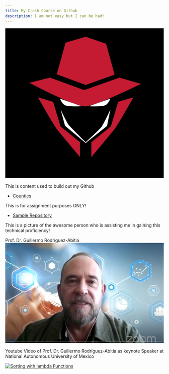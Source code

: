 ```yaml
---
title: My Crash Course on Github
description: I am not easy but I can be had!
---
```


![My Picture](/pics/PBlogo.jpg)

This is content used to build out my Github

- [Counties](/counties/index.md)

This is for assignment purposes ONLY!

- [Sample Repository](https://github.com/WorstCase26/BUAD-Launch)

This is a picture of the awesome person who is assisting me in gaining this technical proficiency!


Prof. Dr. Guillermo Rodríguez-Abitia
![My el profesor](/pics/ProfRod.JPG)

Youtube Video of Prof. Dr. Guillermo Rodríguez-Abitia as keynote Speaker at National Autonomous University of Mexico  

[![Sorting with lambda Functions](https://img.youtube.com/vi/VBeobBcnEqI/0.jpg)](https://www.youtube.com/watch?v=VBeobBcnEqI?t)

